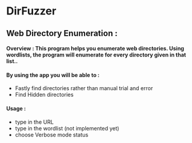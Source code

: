 # DirFuzzer

## Web Directory Enumeration :

#### Overview : This program helps you enumerate web directories. Using wordlists, the program will enumerate for every directory given in that list.. 

#### By using the app you will be able to :
- Fastly find directories rather than manual trial and error
- Find Hidden directories

#### Usage :
 - type in the URL
 - type in the wordlist (not implemented yet)
 - choose Verbose mode status
 
 
